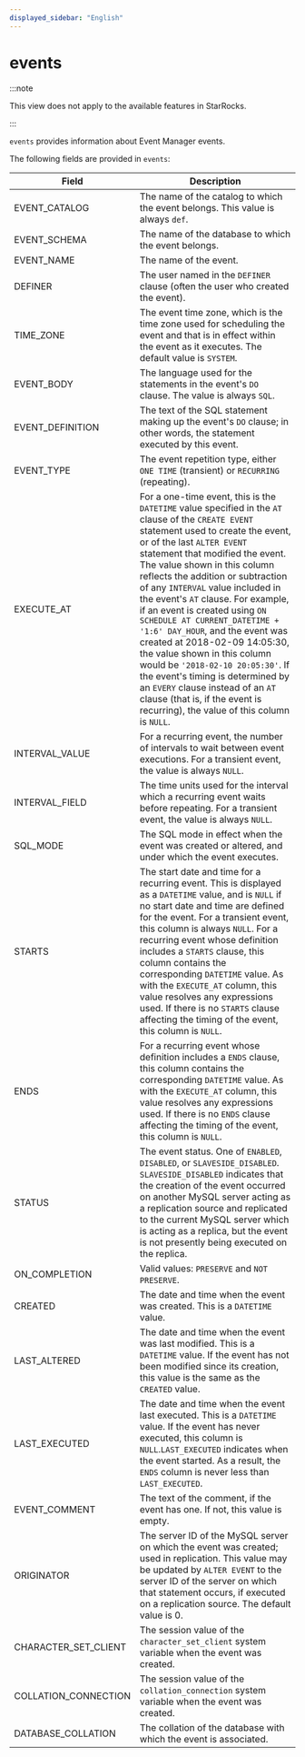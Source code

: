 ```yaml
---
displayed_sidebar: "English"
---
```


# events

:::note

This view does not apply to the available features in StarRocks.

:::

`events` provides information about Event Manager events.

The following fields are provided in `events`:

| **Field**            | **Description**                                              |
| -------------------- | ------------------------------------------------------------ |
| EVENT_CATALOG        | The name of the catalog to which the event belongs. This value is always `def`. |
| EVENT_SCHEMA         | The name of the database to which the event belongs.         |
| EVENT_NAME           | The name of the event.                                       |
| DEFINER              | The user named in the `DEFINER` clause (often the user who created the event). |
| TIME_ZONE            | The event time zone, which is the time zone used for scheduling the event and that is in effect within the event as it executes. The default value is `SYSTEM`. |
| EVENT_BODY           | The language used for the statements in the event's `DO` clause. The value is always `SQL`. |
| EVENT_DEFINITION     | The text of the SQL statement making up the event's `DO` clause; in other words, the statement executed by this event. |
| EVENT_TYPE           | The event repetition type, either `ONE TIME` (transient) or `RECURRING` (repeating). |
| EXECUTE_AT           | For a one-time event, this is the `DATETIME` value specified in the `AT` clause of the `CREATE EVENT` statement used to create the event, or of the last `ALTER EVENT` statement that modified the event. The value shown in this column reflects the addition or subtraction of any `INTERVAL` value included in the event's `AT` clause. For example, if an event is created using `ON SCHEDULE AT CURRENT_DATETIME + '1:6' DAY_HOUR`, and the event was created at 2018-02-09 14:05:30, the value shown in this column would be `'2018-02-10 20:05:30'`. If the event's timing is determined by an `EVERY` clause instead of an `AT` clause (that is, if the event is recurring), the value of this column is `NULL`. |
| INTERVAL_VALUE       | For a recurring event, the number of intervals to wait between event executions. For a transient event, the value is always `NULL`. |
| INTERVAL_FIELD       | The time units used for the interval which a recurring event waits before repeating. For a transient event, the value is always `NULL`. |
| SQL_MODE             | The SQL mode in effect when the event was created or altered, and under which the event executes. |
| STARTS               | The start date and time for a recurring event. This is displayed as a `DATETIME` value, and is `NULL` if no start date and time are defined for the event. For a transient event, this column is always `NULL`. For a recurring event whose definition includes a `STARTS` clause, this column contains the corresponding `DATETIME` value. As with the `EXECUTE_AT` column, this value resolves any expressions used. If there is no `STARTS` clause affecting the timing of the event, this column is `NULL`. |
| ENDS                 | For a recurring event whose definition includes a `ENDS` clause, this column contains the corresponding `DATETIME` value. As with the `EXECUTE_AT` column, this value resolves any expressions used. If there is no `ENDS` clause affecting the timing of the event, this column is `NULL`. |
| STATUS               | The event status. One of `ENABLED`, `DISABLED`, or `SLAVESIDE_DISABLED`. `SLAVESIDE_DISABLED` indicates that the creation of the event occurred on another MySQL server acting as a replication source and replicated to the current MySQL server which is acting as a replica, but the event is not presently being executed on the replica. |
| ON_COMPLETION        | Valid values: `PRESERVE` and `NOT PRESERVE`.                 |
| CREATED              | The date and time when the event was created. This is a `DATETIME` value. |
| LAST_ALTERED         | The date and time when the event was last modified. This is a `DATETIME` value. If the event has not been modified since its creation, this value is the same as the `CREATED` value. |
| LAST_EXECUTED        | The date and time when the event last executed. This is a `DATETIME` value. If the event has never executed, this column is `NULL`.`LAST_EXECUTED` indicates when the event started. As a result, the `ENDS` column is never less than `LAST_EXECUTED`. |
| EVENT_COMMENT        | The text of the comment, if the event has one. If not, this value is empty. |
| ORIGINATOR           | The server ID of the MySQL server on which the event was created; used in replication. This value may be updated by `ALTER EVENT` to the server ID of the server on which that statement occurs, if executed on a replication source. The default value is 0. |
| CHARACTER_SET_CLIENT | The session value of the `character_set_client` system variable when the event was created. |
| COLLATION_CONNECTION | The session value of the `collation_connection` system variable when the event was created. |
| DATABASE_COLLATION   | The collation of the database with which the event is associated. |
